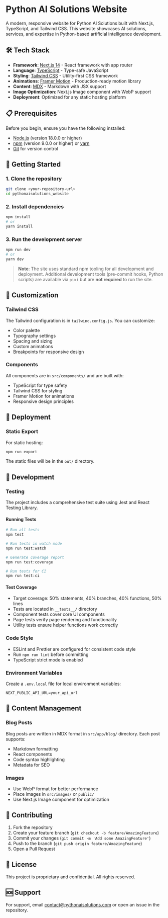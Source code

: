 # Python AI Solutions Website

A modern, responsive website for Python AI Solutions built with Next.js, TypeScript, and Tailwind CSS. This website showcases AI solutions, services, and expertise in Python-based artificial intelligence development.

## 🛠️ Tech Stack

- **Framework**: [Next.js 14](https://nextjs.org/) - React framework with app router
- **Language**: [TypeScript](https://www.typescriptlang.org/) - Type-safe JavaScript
- **Styling**: [Tailwind CSS](https://tailwindcss.com/) - Utility-first CSS framework
- **Animations**: [Framer Motion](https://www.framer.com/motion/) - Production-ready motion library
- **Content**: [MDX](https://mdxjs.com/) - Markdown with JSX support
- **Image Optimization**: Next.js Image component with WebP support
- **Deployment**: Optimized for any static hosting platform

## 📋 Prerequisites

Before you begin, ensure you have the following installed:

- [Node.js](https://nodejs.org/) (version 18.0.0 or higher)
- [npm](https://www.npmjs.com/) (version 9.0.0 or higher) or [yarn](https://yarnpkg.com/)
- [Git](https://git-scm.com/) for version control

## 🚀 Getting Started

### 1. Clone the repository

```bash
git clone <your-repository-url>
cd pythonaisolutions_website
```

### 2. Install dependencies

```bash
npm install
# or
yarn install
```

### 3. Run the development server

```bash
npm run dev
# or
yarn dev
```

> **Note**: The site uses standard npm tooling for all development and deployment. Additional development tools (pre-commit hooks, Python scripts) are available via `pixi` but are **not required** to run the site.

## 🎨 Customization

### Tailwind CSS

The Tailwind configuration is in `tailwind.config.js`. You can customize:

- Color palette
- Typography settings
- Spacing and sizing
- Custom animations
- Breakpoints for responsive design

### Components

All components are in `src/components/` and are built with:

- TypeScript for type safety
- Tailwind CSS for styling
- Framer Motion for animations
- Responsive design principles

## 🚢 Deployment

### Static Export

For static hosting:

```bash
npm run export
```

The static files will be in the `out/` directory.

## 🔧 Development

### Testing

The project includes a comprehensive test suite using Jest and React Testing Library.

#### Running Tests

```bash
# Run all tests
npm test

# Run tests in watch mode
npm run test:watch

# Generate coverage report
npm run test:coverage

# Run tests for CI
npm run test:ci
```

#### Test Coverage

- Target coverage: 50% statements, 40% branches, 40% functions, 50% lines
- Tests are located in `__tests__/` directory
- Component tests cover core UI components
- Page tests verify page rendering and functionality
- Utility tests ensure helper functions work correctly

### Code Style

- ESLint and Prettier are configured for consistent code style
- Run `npm run lint` before committing
- TypeScript strict mode is enabled

### Environment Variables

Create a `.env.local` file for local environment variables:

```env
NEXT_PUBLIC_API_URL=your_api_url
```

## 📝 Content Management

### Blog Posts

Blog posts are written in MDX format in `src/app/blog/` directory. Each post supports:

- Markdown formatting
- React components
- Code syntax highlighting
- Metadata for SEO

### Images

- Use WebP format for better performance
- Place images in `src/images/` or `public/`
- Use Next.js Image component for optimization

## 🤝 Contributing

1. Fork the repository
2. Create your feature branch (`git checkout -b feature/AmazingFeature`)
3. Commit your changes (`git commit -m 'Add some AmazingFeature'`)
4. Push to the branch (`git push origin feature/AmazingFeature`)
5. Open a Pull Request

## 📄 License

This project is proprietary and confidential. All rights reserved.

## 🆘 Support

For support, email contact@pythonaisolutions.com or open an issue in the repository.
